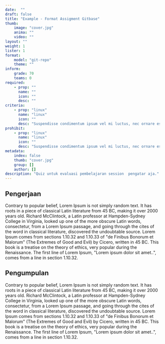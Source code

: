 ```yaml
---
date:  ""
draft: false
title: "Example - Format Assigment Gitbase"
thumb:
    image: "cover.jpg"
    anima: ""
    video: ""
layout: ""
weight: 1
lister: 1
format:
    model: "git-repo"
    theme: ""
inform:
    grade: 70
    teams: 0
required:
    - prop: ""
      name: ""
      icon: ""
      desc: ""
criteria:
    - prop: "linux"
      name: "linux"
      icon: ""
      desc: "Suspendisse condimentum ipsum vel mi luctus, nec ornare est porttitor."
prohibit:
    - prop: "linux"
      name: "linux"
      icon: ""
      desc: "Suspendisse condimentum ipsum vel mi luctus, nec ornare est porttitor."
metadata:
    index: false
    thumb: "cover.jpg"
    group: []
    author: []
description: "Quiz untuk evaluasi pembelajaran session  pengatar aja."
---
```



## Pengerjaan

Contrary to popular belief, Lorem Ipsum is not simply random text. It has roots in a piece of classical Latin literature from 45 BC, making it over 2000 years old. Richard McClintock, a Latin professor at Hampden-Sydney College in Virginia, looked up one of the more obscure Latin words, consectetur, from a Lorem Ipsum passage, and going through the cites of the word in classical literature, discovered the undoubtable source. Lorem Ipsum comes from sections 1.10.32 and 1.10.33 of "de Finibus Bonorum et Malorum" (The Extremes of Good and Evil) by Cicero, written in 45 BC. This book is a treatise on the theory of ethics, very popular during the Renaissance. The first line of Lorem Ipsum, "Lorem ipsum dolor sit amet..", comes from a line in section 1.10.32.


## Pengumpulan

Contrary to popular belief, Lorem Ipsum is not simply random text. It has roots in a piece of classical Latin literature from 45 BC, making it over 2000 years old. Richard McClintock, a Latin professor at Hampden-Sydney College in Virginia, looked up one of the more obscure Latin words, consectetur, from a Lorem Ipsum passage, and going through the cites of the word in classical literature, discovered the undoubtable source. Lorem Ipsum comes from sections 1.10.32 and 1.10.33 of "de Finibus Bonorum et Malorum" (The Extremes of Good and Evil) by Cicero, written in 45 BC. This book is a treatise on the theory of ethics, very popular during the Renaissance. The first line of Lorem Ipsum, "Lorem ipsum dolor sit amet..", comes from a line in section 1.10.32.
